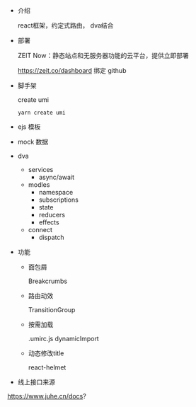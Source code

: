 - 介绍

    react框架，约定式路由， dva结合

- 部署

    ZEIT Now：静态站点和无服务器功能的云平台，提供立即部署

    https://zeit.co/dashboard 绑定 github

- 脚手架

    create umi

    `yarn create umi`

- ejs 模板

- mock 数据

- dva 
    - services
        - async/await
    - modles
        - namespace
        - subscriptions
        - state
        - reducers
        - effects
    - connect
        - dispatch

- 功能

    - 面包屑 

        Breakcrumbs

    - 路由动效

        TransitionGroup

    - 按需加载

        .umirc.js dynamicImport

    - 动态修改title

        react-helmet

- 线上接口来源

https://www.juhe.cn/docs?